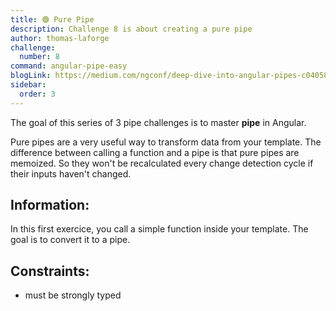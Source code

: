 ```yaml
---
title: 🟢 Pure Pipe
description: Challenge 8 is about creating a pure pipe
author: thomas-laforge
challenge:
  number: 8
command: angular-pipe-easy
blogLink: https://medium.com/ngconf/deep-dive-into-angular-pipes-c040588cd15d
sidebar:
  order: 3
---
```


The goal of this series of 3 pipe challenges is to master **pipe** in Angular.

Pure pipes are a very useful way to transform data from your template. The difference between calling a function and a pipe is that pure pipes are memoized. So they won't be recalculated every change detection cycle if their inputs haven't changed.

## Information:

In this first exercice, you call a simple function inside your template. The goal is to convert it to a pipe.

## Constraints:

- must be strongly typed
